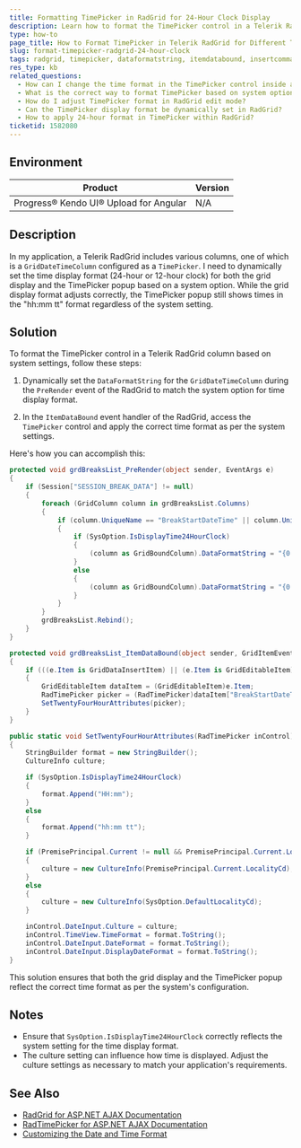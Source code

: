 ```yaml
---
title: Formatting TimePicker in RadGrid for 24-Hour Clock Display
description: Learn how to format the TimePicker control in a Telerik RadGrid column for 24-hour or 12-hour clock display based on system settings.
type: how-to
page_title: How to Format TimePicker in Telerik RadGrid for Different Time Displays
slug: format-timepicker-radgrid-24-hour-clock
tags: radgrid, timepicker, dataformatstring, itemdatabound, insertcommand
res_type: kb
related_questions:
  - How can I change the time format in the TimePicker control inside a RadGrid?
  - What is the correct way to format TimePicker based on system options?
  - How do I adjust TimePicker format in RadGrid edit mode?
  - Can the TimePicker display format be dynamically set in RadGrid?
  - How to apply 24-hour format in TimePicker within RadGrid?
ticketid: 1582080
---
```


## Environment

| Product | Version |
| --- | --- |
| Progress® Kendo UI® Upload for Angular | N/A |

## Description

In my application, a Telerik RadGrid includes various columns, one of which is a `GridDateTimeColumn` configured as a `TimePicker`. I need to dynamically set the time display format (24-hour or 12-hour clock) for both the grid display and the TimePicker popup based on a system option. While the grid display format adjusts correctly, the TimePicker popup still shows times in the "hh:mm tt" format regardless of the system setting.

## Solution

To format the TimePicker control in a Telerik RadGrid column based on system settings, follow these steps:

1. Dynamically set the `DataFormatString` for the `GridDateTimeColumn` during the `PreRender` event of the RadGrid to match the system option for time display format.

2. In the `ItemDataBound` event handler of the RadGrid, access the `TimePicker` control and apply the correct time format as per the system settings.

Here's how you can accomplish this:

```csharp
protected void grdBreaksList_PreRender(object sender, EventArgs e)
{
    if (Session["SESSION_BREAK_DATA"] != null)
    {
        foreach (GridColumn column in grdBreaksList.Columns)
        {
            if (column.UniqueName == "BreakStartDateTime" || column.UniqueName == "BreakEndDateTime")
            {
                if (SysOption.IsDisplayTime24HourClock)
                {
                    (column as GridBoundColumn).DataFormatString = "{0:HH:mm}";
                }
                else
                {
                    (column as GridBoundColumn).DataFormatString = "{0:t}";
                }
            }
        }
        grdBreaksList.Rebind();
    }
}

protected void grdBreaksList_ItemDataBound(object sender, GridItemEventArgs e)
{
    if (((e.Item is GridDataInsertItem) || (e.Item is GridEditableItem)) && e.Item.IsInEditMode)
    {
        GridEditableItem dataItem = (GridEditableItem)e.Item;
        RadTimePicker picker = (RadTimePicker)dataItem["BreakStartDateTime"].Controls[0];
        SetTwentyFourHourAttributes(picker);
    }
}

public static void SetTwentyFourHourAttributes(RadTimePicker inControl)
{
    StringBuilder format = new StringBuilder();
    CultureInfo culture;

    if (SysOption.IsDisplayTime24HourClock)
    {
        format.Append("HH:mm");
    }
    else
    {
        format.Append("hh:mm tt");
    }

    if (PremisePrincipal.Current != null && PremisePrincipal.Current.LocalityCd != null)
    {
        culture = new CultureInfo(PremisePrincipal.Current.LocalityCd);
    }
    else
    {
        culture = new CultureInfo(SysOption.DefaultLocalityCd);
    }

    inControl.DateInput.Culture = culture;
    inControl.TimeView.TimeFormat = format.ToString();
    inControl.DateInput.DateFormat = format.ToString();
    inControl.DateInput.DisplayDateFormat = format.ToString();
}
```

This solution ensures that both the grid display and the TimePicker popup reflect the correct time format as per the system's configuration.

## Notes

- Ensure that `SysOption.IsDisplayTime24HourClock` correctly reflects the system setting for the time display format.
- The culture setting can influence how time is displayed. Adjust the culture settings as necessary to match your application's requirements.

## See Also

- [RadGrid for ASP.NET AJAX Documentation](https://docs.telerik.com/devtools/aspnet-ajax/controls/grid/overview)
- [RadTimePicker for ASP.NET AJAX Documentation](https://docs.telerik.com/devtools/aspnet-ajax/controls/timepicker/overview)
- [Customizing the Date and Time Format](https://docs.telerik.com/devtools/aspnet-ajax/controls/dateinput/overview)
